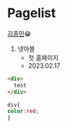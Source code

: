 # Pagelist

[김종민](https://github.com/jongmink70)😁

1. 넷마블
   - 첫 홈페이지
   - 2023.02.17
  
```html
<div>
  test
</div>
```


```css
div{
color:red;
}
```

